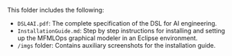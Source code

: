 This folder includes the following:

* `DSL4AI.pdf`: The complete specification of the DSL for AI engineering.
* `InstallationGuide.md`: Step by step instructions for installing and setting up the MFMLOps graphical modeler in an Eclipse environment.
* `/imgs` folder: Contains auxiliary screenshots for the installation guide.

